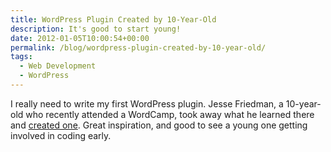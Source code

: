 ```yaml
---
title: WordPress Plugin Created by 10-Year-Old
description: It's good to start young!
date: 2012-01-05T10:00:54+00:00
permalink: /blog/wordpress-plugin-created-by-10-year-old/
tags:
  - Web Development
  - WordPress
---
```


I really need to write my first WordPress plugin. Jesse Friedman, a 10-year-old who recently attended a WordCamp, took away what he learned there and [created one](http://www.wptavern.com/plugin-created-by-a-10-year-old). Great inspiration, and good to see a young one getting involved in coding early.
